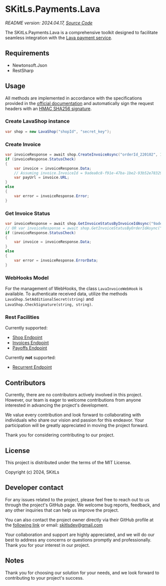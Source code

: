 ﻿# SKitLs.Payments.Lava

_README version: 2024.04.17, [Source Code](https://github.com/SKitLs-dev/SKitLs.Payments.Lava)_

The SKitLs.Payments.Lava is a comprehensive toolkit designed to facilitate seamless integration with the [Lava payment service](https://lava.ru/payments/bank-cards).


## Requirements

- Newtonsoft.Json
- RestSharp


## Usage

All methods are implemented in accordance with the specifications provided in the [official documentation](https://dev.lava.ru/) and automatically sign the request headers with an [HMAC SHA256 signature](https://dev.lava.ru/api-invoice-sign).

### Create LavaShop instance

```C#
var shop = new LavaShop("shopId", "secret_key");
```

### Create Invoice

```C#
var invoiceResponse = await shop.CreateInvoiceAsync("orderId_220102", 100);
if (invoiceResponse.StatusCheck)
{
    var invoice = invoiceResponse.Data;
    // Assuming invoice.InvoiceId = 9adea8c8-f91e-47ba-1be2-93b52e78329a
    var payUrl = invoice.URL;
}
else
{
    var error = invoiceResponse.Error;
}
```

### Get Invoice Status

```C#
var invoiceResponse = await shop.GetInvoiceStatusByInvoiceIdAsync("9adea8c8-f91e-47ba-1be2-93b52e78329a");
// OR var invoiceResponse = await shop.GetInvoiceStatusByOrderIdAsync("orderId_220102");
if (invoiceResponse.StatusCheck)
{
    var invoice = invoiceResponse.Data;
}
else
{
    var error = invoiceResponse.ErrorData;
}
```

### WebHooks Model

For the management of WebHooks, the class `LavaInvoiceWebHook` is available.
To authenticate received data, utilize the methods `LavaShop.SetAdditionalSecret(string)` and `LavaShop.CheckSignature(string, string)`.

### Rest Facilities

Currently supported:
* [Shop Endpoint](https://dev.lava.ru/shop-balance)
* [Invoices Endpoint](https://dev.lava.ru/api-invoice-create)
* [Payoffs Endpoint](https://dev.lava.ru/business-payoff-create)
 
Currently **not** supported:
* [Recurrent Endpoint](https://dev.lava.ru/recurrent-payments-product-list)

## Contributors

Currently, there are no contributors actively involved in this project.
However, our team is eager to welcome contributions from anyone interested in advancing the project's development.

We value every contribution and look forward to collaborating with individuals who share our vision and passion for this endeavor.
Your participation will be greatly appreciated in moving the project forward.

Thank you for considering contributing to our project.


## License

This project is distributed under the terms of the MIT License.

Copyright (c) 2024, SKitLs


## Developer contact

For any issues related to the project, please feel free to reach out to us through the project's GitHub page.
We welcome bug reports, feedback, and any other inquiries that can help us improve the project.

You can also contact the project owner directly via their GitHub profile at the [following link](https://github.com/SKitLs-dev) or email: skitlsdev@gmail.com

Your collaboration and support are highly appreciated, and we will do our best to address any concerns or questions promptly and professionally.
Thank you for your interest in our project.


## Notes

Thank you for choosing our solution for your needs, and we look forward to contributing to your project's success.
